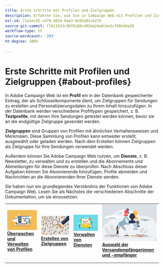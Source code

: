 ```yaml
---
title: Erste Schritte mit Profilen und Zielgruppen
description: Erfahren Sie, wie Sie in Campaign Web mit Profilen und Zielgruppen arbeiten
exl-id: 71a1ec92-cd79-4654-9ae3-9a92a01c6279
source-git-commit: f1911523c9076188c492da24e0cbe5c760e58a28
workflow-type: ht
source-wordcount: '203'
ht-degree: 100%

---
```


# Erste Schritte mit Profilen und Zielgruppen {#about-profiles}

In Adobe Campaign Web ist ein **Profil** ein in der Datenbank gespeicherter Eintrag, der als Schlüsselkomponente dient, um Zielgruppen für Sendungen zu erstellen und Personalisierungsdaten zu Ihrem Inhalt hinzuzufügen. In der Datenbank werden verschiedene Profiltypen gespeichert, z. B. **Testprofile**, mit denen Ihre Sendungen getestet werden können, bevor sie an die endgültige Zielgruppe gesendet werden.

**Zielgruppen** sind Gruppen von Profilen mit ähnlichen Verhaltensweisen und Merkmalen. Diese Sammlung von Profilen kann entweder erstellt, ausgewählt oder geladen werden. Nach dem Erstellen können Zielgruppen als Zielgruppe für Ihre Sendungen verwendet werden.

Außerdem können Sie Adobe Campaign Web nutzen, um **Dienste**, z. B. Newsletter, zu verwalten und zu erstellen und die Abonnements und Abmeldungen für diese Dienste zu überprüfen. Nach Abschluss dieser Aufgaben können Sie Abonnierende hinzufügen, Profile abmelden und Nachrichten an die Abonnierenden Ihrer Dienste senden.

Sie haben nun ein grundlegendes Verständnis der Funktionen von Adobe Campaign Web. Lesen Sie als Nächstes die verschiedenen Abschnitte der Dokumentation, um sie einzusetzen.

<table style="table-layout:fixed"><tr style="border: 0;">
<td>
<a href="about-recipients.md">
<img src="../assets/do-not-localize/profiles-audiences-profile.png" alt="Überwachen und Verwalten von Profilen – Bild">
</a>
<div>
<a href="about-recipients.md"><strong>Überwachen und Verwalten von Profilen</strong></a>
</div>
<p>
</td>
<td>
<a href="create-audience.md">
<img src="../assets/do-not-localize/profiles-audiences-audience.png" alt="Erstellen von Zielgruppen – Bild">
</a>
<div><a href="create-audience.md"><strong>Erstellen von Zielgruppen</strong>
</div>
<p>
</td>
<td>
<a href="manage-services.md">
<img src="../assets/do-not-localize/profiles-audiences-service.png" alt="Verwalten von Diensten – Bild">
</a>
<div>
<a href="manage-services.md"><strong>Verwalten von Diensten</strong></a>
</div>
<p></td>
<td>
<a href="add-audience.md">
<img src="../assets/do-not-localize/profiles-audiences-deliveries.png" alt="Auswahl der Versandempfängerinnen und -empfänger – Bild">
</a>
<div>
<a href="add-audience.md"><strong>Auswahl der Versandempfängerinnen und -empfänger</strong></a>
</div>
<p></td>
</tr></table>